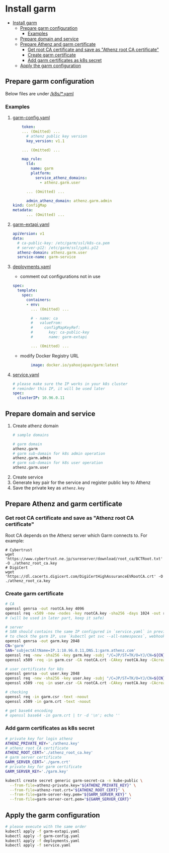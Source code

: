 # Install garm

<!-- MarkdownTOC -->

- [Install garm](#install-garm)
  - [Prepare garm configuration](#prepare-garm-configuration)
    - [Examples](#examples)
  - [Prepare domain and service](#prepare-domain-and-service)
  - [Prepare Athenz and garm certificate](#prepare-athenz-and-garm-certificate)
    - [Get root CA certificate and save as "Athenz root CA certificate"](#get-root-ca-certificate-and-save-as-%22athenz-root-ca-certificate%22)
    - [Create garm certificate](#create-garm-certificate)
    - [Add garm certificates as k8s secret](#add-garm-certificates-as-k8s-secret)
  - [Apply the garm configuration](#apply-the-garm-configuration)

<!-- /MarkdownTOC -->

<a id="prepare-garm-configuration"></a>
## Prepare garm configuration
Below files are under [/k8s/\*.yaml](../../k8s)

### Examples
1. [garm-config.yaml](../../k8s/garm-config.yaml)
    ```yaml
        token:
        ... (Omitted) ...
          # athenz public key version
          key_version: v1.1

        ... (Omitted) ...

        map_rule:
          tld:
            name: garm
            platform:
              service_athenz_domains: 
                - athenz.garm.user

          ... (Omitted) ...

          admin_athenz_domain: athenz.garm.admin
    kind: ConfigMap
    metadata:
          ... (Omitted) ...
    ```
1. [garm-extapi.yaml](../../k8s/garm-extapi.yaml)
    ```yaml
    apiVersion: v1
    data:
      # ca-public-key: /etc/garm/ssl/k8s-ca.pem
      # server-p12: /etc/garm/ssl/ypki.p12
      athenz-domain: athenz.garm.user
      service-name: garm-service
    ```
1. [deployments.yaml](../../k8s/deployments.yaml)

    - comment out configurations not in use
    ```yaml
    spec:
      template:
        spec:
          containers:
          - env:
            ... (Omitted) ...

            # - name: ca
            #   valueFrom:
            #     configMapKeyRef:
            #       key: ca-public-key
            #       name: garm-extapi

            ... (Omitted) ...
    ```
    - modify Docker Registry URL
    ```yaml
            image: docker.io/yahoojapan/garm:latest
    ```

1. [service.yaml](../../k8s/service.yaml)
    ```yaml
    # please make sure the IP works in your k8s cluster
    # reminder this IP, it will be used later
    spec:
      clusterIP: 10.96.0.11
    ```

<a id="prepare-domain-and-service"></a>
## Prepare domain and service
1. Create athenz domain
    ```bash
    # sample domains

    # garm domain
    athenz.garm
    # garm sub-domain for k8s admin operation
    athenz.garm.admin
    # garm sub-domain for k8s user operation
    athenz.garm.user
    ```
1. Create service
1. Generate key pair for the service and register public key to Athenz
1. Save the private key as `athenz.key`

<a id="prepare-athenz-and-garm-certificate"></a>
## Prepare Athenz and garm certificate
<a id="get-athenz-root-ca-certificate-and-save-as-athenz-root-ca-certificate"></a>
### Get root CA certificate and save as "Athenz root CA certificate"
Root CA depends on the Athenz server which Garm connects to.  For example:
```
# Cybertrust
wget 'https://www.cybertrust.ne.jp/sureserver/download/root_ca/BCTRoot.txt' -O ./athenz_root_ca.key
# DigiCert
wget 'https://dl.cacerts.digicert.com/DigiCertHighAssuranceEVRootCA.crt' -O ./athenz_root_ca.key
```

<a id="create-garm-certificate"></a>
### Create garm certificate
```bash
# CA
openssl genrsa -out rootCA.key 4096
openssl req -x509 -new -nodes -key rootCA.key -sha256 -days 1024 -out rootCA.crt
# (will be used in later part, keep it safe)

# server
# SAN should contains the same IP configured in `service.yaml` in previous part
# to check the garm IP, use `kubectl get svc --all-namespaces`, webhook use IP only
openssl genrsa -out garm.key 2048
CN='garm'
SAN='subjectAltName=IP.1:10.96.0.11,DNS.1:garm.athenz.com'
openssl req -new -sha256 -key garm.key -subj "/C=JP/ST=TK/O=YJ/CN=${CN}" -reqexts SAN -config <(cat /etc/ssl/openssl.cnf <(printf "\n[SAN]\n${SAN}")) -out garm.csr
openssl x509 -req -in garm.csr -CA rootCA.crt -CAkey rootCA.key -CAcreateserial -out garm.crt -days 512 -sha256 -extfile <(cat /etc/ssl/openssl.cnf <(printf "\n[SAN]\n${SAN}")) -extensions SAN

# user certificate for k8s
openssl genrsa -out user.key 2048
openssl req -new -sha256 -key user.key -subj "/C=JP/ST=TK/O=YJ/CN=${CN}" -out user.csr
openssl x509 -req -in user.csr -CA rootCA.crt -CAkey rootCA.key -CAcreateserial -out user.crt -days 512 -sha256

# checking
openssl req -in garm.csr -text -noout
openssl x509 -in garm.crt -text -noout

# get base64 encoding
# openssl base64 -in garm.crt | tr -d '\n'; echo ''
```

<a id="add-garm-certificates-as-k8s-secret"></a>
### Add garm certificates as k8s secret
```bash
# private key for login athenz
ATHENZ_PRIVATE_KEY='./athenz.key'
# athenz root CA certificate
ATHENZ_ROOT_CERT='./athenz_root_ca.key'
# garm server certificate
GARM_SERVER_CERT='./garm.crt'
# private key for garm certificate
GARM_SERVER_KEY='./garm.key'

kubectl create secret generic garm-secret-ca -n kube-public \
  --from-file=athenz-private.key="${ATHENZ_PRIVATE_KEY}" \
  --from-file=athenz-root.crt="${ATHENZ_ROOT_CERT}" \
  --from-file=garm-server-key.pem="${GARM_SERVER_KEY}" \
  --from-file=garm-server-cert.pem="${GARM_SERVER_CERT}"
```

<a id="apply-the-garm-configuration"></a>
## Apply the garm configuration
```bash
# please execute with the same order
kubectl apply -f garm-extapi.yaml
kubectl apply -f garm-config.yaml
kubectl apply -f deployments.yaml
kubectl apply -f service.yaml
```

